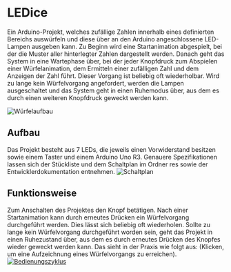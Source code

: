 # LEDice
Ein Arduino-Projekt, welches zufällige Zahlen innerhalb eines definierten Bereichs auswürfeln und diese über an den Arduino angeschlossene LED-Lampen ausgeben kann. Zu Beginn wird eine Startanimation abgespielt, bei der die Muster aller hinterlegter Zahlen dargestellt werden. Danach geht das System in eine Wartephase über, bei der jeder Knopfdruck zum Abspielen einer Würfelanimation, dem Ermitteln einer zufälligen Zahl und dem Anzeigen der Zahl führt. Dieser Vorgang ist beliebig oft wiederholbar. Wird zu lange kein Würfelvorgang angefordert, werden die Lampen ausgeschaltet und das System geht in einen Ruhemodus über, aus dem es durch einen weiteren Knopfdruck geweckt werden kann.

![Würfelaufbau](https://github.com/Kraeyx/Diodenwuerfel/assets/131872822/679ae528-9287-4965-9221-824761dedfe2)
## Aufbau
Das Projekt besteht aus 7 LEDs, die jeweils einen Vorwiderstand besitzen sowie einem Taster und einem Arduino Uno R3. Genauere Spezifikationen lassen sich der Stückliste und dem Schaltplan im Ordner res sowie der Entwicklerdokumentation entnehmen.
![Schaltplan](https://github.com/Kraeyx/Diodenwuerfel/assets/131872822/c055aabe-4f51-47bc-a512-298162e817f8)
## Funktionsweise
Zum Anschalten des Projektes den Knopf betätigen. Nach einer Startanimation kann durch erneutes Drücken ein Würfelvorgang durchgeführt werden. Dies lässt sich beliebig oft wiederholen. Sollte zu lange kein Würfelvorgang durchgeführt worden sein, geht das Projekt in einen Ruhezustand über, aus dem es durch erneutes Drücken des Knopfes wieder geweckt werden kann. Das sieht in der Praxis wie folgt aus: (Klicken, um eine Aufzeichnung eines Würfelvorgangs zu erreichen).
[![Bedienungszyklus](https://github.com/Kraeyx/LEDice/assets/131872822/ae686b5f-a76f-43e9-a3a3-0dbc358b5446)](https://github.com/Kraeyx/Diodenwuerfel/assets/131872822/4235a37f-b2ce-4701-979d-85947c56ef22)

